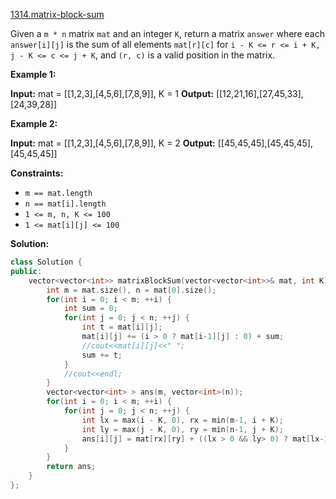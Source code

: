 [1314.matrix-block-sum](https://leetcode.com/problems/matrix-block-sum/)  

Given a `m * n` matrix `mat` and an integer `K`, return a matrix `answer` where each `answer[i][j]` is the sum of all elements `mat[r][c]` for `i - K <= r <= i + K, j - K <= c <= j + K`, and `(r, c)` is a valid position in the matrix.

**Example 1:**

**Input:** mat = \[\[1,2,3\],\[4,5,6\],\[7,8,9\]\], K = 1
**Output:** \[\[12,21,16\],\[27,45,33\],\[24,39,28\]\]

**Example 2:**

**Input:** mat = \[\[1,2,3\],\[4,5,6\],\[7,8,9\]\], K = 2
**Output:** \[\[45,45,45\],\[45,45,45\],\[45,45,45\]\]

**Constraints:**

*   `m == mat.length`
*   `n == mat[i].length`
*   `1 <= m, n, K <= 100`
*   `1 <= mat[i][j] <= 100`  



**Solution:**  

```cpp
class Solution {
public:
    vector<vector<int>> matrixBlockSum(vector<vector<int>>& mat, int K) {
        int m = mat.size(), n = mat[0].size();
        for(int i = 0; i < m; ++i) {
            int sum = 0;
            for(int j = 0; j < n; ++j) {
                int t = mat[i][j];
                mat[i][j] += (i > 0 ? mat[i-1][j] : 0) + sum;
                //cout<<mat[i][j]<<" ";
                sum += t;
            }
            //cout<<endl;
        }
        vector<vector<int> > ans(m, vector<int>(n));
        for(int i = 0; i < m; ++i) {
            for(int j = 0; j < n; ++j) {
                int lx = max(i - K, 0), rx = min(m-1, i + K);
                int ly = max(j - K, 0), ry = min(n-1, j + K);
                ans[i][j] = mat[rx][ry] + ((lx > 0 && ly> 0) ? mat[lx-1][ly-1]:0) - (ly > 0 ? mat[rx][ly-1]:0) - (lx > 0 ? mat[lx-1][ry]:0);
            }
        }
        return ans;
    }
};
```
      